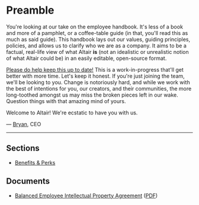 # Preamble

You're looking at our take on the employee handbook. It's less of a book and more of a pamphlet, or a coffee-table guide (in that, you'll read this as much as said guide). This handbook lays out our values, guiding principles, policies, and allows us to clarify who we are as a company. It aims to be a factual, real-life view of what Altair **is** (not an idealistic or unrealistic notion of what Altair could be) in an easily editable, open-source format.

[Please do help keep this up to date!](https://github.com/altair-tv/handbook) This is a work-in-progress that'll get better with more time. Let's keep it honest. If you're just joining the team, we'll be looking to you. Change is notoriously hard, and while we work with the best of intentions for you, our creators, and their communities, the more long-toothed amongst us may miss the broken pieces left in our wake. Question things with that amazing mind of yours.

Welcome to Altair! We're ecstatic to have you with us.

— [Bryan](https://twitter.com/avalonstar), CEO

***

## Sections

* [Benefits & Perks](https://github.com/altair-tv/handbook/blob/main/benefits-and-perks.md)

## Documents

* [Balanced Employee Intellectual Property Agreement](https://github.com/altair-tv/handbook/blob/main/documents/balanced-employee-ip-agreement.md) ([PDF](https://github.com/altair-tv/handbook/blob/main/documents/balanced-employee-ip-agreement.pdf))

